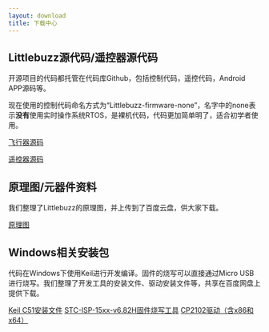 ```yaml
---
layout: download
title: 下载中心
---
```


## Littlebuzz源代码/遥控器源代码

开源项目的代码都托管在代码库Github，包括控制代码，遥控代码，Android APP源码等。

现在使用的控制代码命名方式为“Littlebuzz-firmware-none”，名字中的none表示**没有**使用实时操作系统RTOS，是裸机代码，代码更加简单明了，适合初学者使用。

<a href="wiki/Littlebuzz/download-source-code.html" class="btn btn-primary btn-xl" role="button" target="_blank" >飞行器源码</a>

<a href="https://github.com/MiaowLabs/Littlebuzz-remote-none" class="btn btn-primary btn-xl" role="button" target="_blank" >遥控器源码</a>

## 原理图/元器件资料

我们整理了Littlebuzz的原理图，并上传到了百度云盘，供大家下载。

<a href="https://pan.baidu.com/s/1qYTDRTq" class="btn btn-primary btn-xl" role="button" target="_blank" >原理图</a>


## Windows相关安装包

代码在Windows下使用Keil进行开发编译。固件的烧写可以直接通过Micro USB进行烧写。我们整理了开发工具的安装文件、驱动安装文件等，共享在百度网盘上提供下载。

<p>
<a href="http://pan.baidu.com/s/1kTKN5AZ" class="btn btn-primary btn-xl" role="button" target="_blank" >Keil C51安装文件</a>
<a href="https://pan.baidu.com/s/1sluwq77" class="btn btn-primary btn-xl" role="button" target="_blank" >STC-ISP-15xx-v6.82H固件烧写工具</a>
<a href="https://pan.baidu.com/s/1c08Q5AK" class="btn btn-primary btn-xl" role="button" target="_blank" >CP2102驱动（含x86和x64）</a>
</p>
